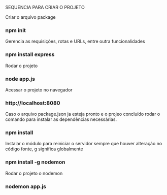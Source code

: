 SEQUENCIA PARA CRIAR O PROJETO

Criar o arquivo package
### npm init

Gerencia as requisições, rotas e URLs, entre outra funcionalidades
### npm install express

Rodar o projeto 
### node app.js

Acessar o projeto no navegador
### http://localhost:8080

Caso o arquivo package.json ja esteja pronto e o projeo concluído 
rodar o comando para instalar as dependências necessárias.
### npm install

Instalar o módulo para reiniciar o servidor sempre que houver alteração no código fonte, g significa globalmente
### npm install -g nodemon

Rodar o projeto o nodemon
### nodemon app.js
